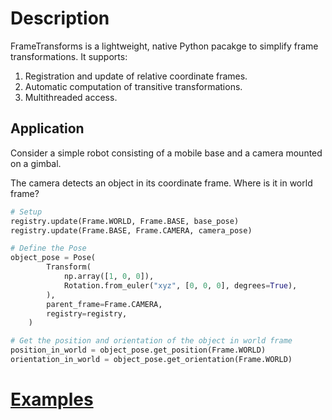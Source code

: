 # Description
FrameTransforms is a lightweight, native Python pacakge to simplify frame transformations. It supports:

1. Registration and update of relative coordinate frames.
2. Automatic computation of transitive transformations.
3. Multithreaded access.

## Application
Consider a simple robot consisting of a mobile base and a camera mounted on a gimbal. 

The camera detects an object in its coordinate frame. Where is it in world frame?

```python
# Setup
registry.update(Frame.WORLD, Frame.BASE, base_pose)
registry.update(Frame.BASE, Frame.CAMERA, camera_pose)

# Define the Pose
object_pose = Pose(
        Transform(
            np.array([1, 0, 0]),
            Rotation.from_euler("xyz", [0, 0, 0], degrees=True),
        ),
        parent_frame=Frame.CAMERA,
        registry=registry,
    )

# Get the position and orientation of the object in world frame
position_in_world = object_pose.get_position(Frame.WORLD)
orientation_in_world = object_pose.get_orientation(Frame.WORLD)
```

# [Examples](https://github.com/MinhxNguyen7/FrameTransforms/blob/main/example.py)
